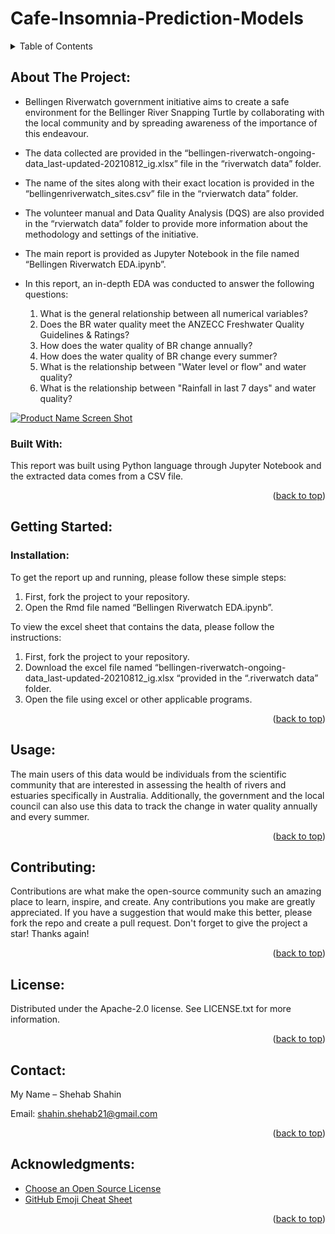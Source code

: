 # Cafe-Insomnia-Prediction-Models

<!-- TABLE OF CONTENTS -->
<details>
  <summary>Table of Contents</summary>
  <ol>
    <li>
      <a href="#about-the-project">About The Project</a>
      <ul>
        <li><a href="#built-with">Built With</a></li>
      </ul>
    </li>
    <li>
      <a href="#getting-started">Getting Started</a>
      <ul>
        <li><a href="#installation">Installation</a></li>
      </ul>
    </li>
    <li><a href="#usage">Usage</a></li>
    <li><a href="#contributing">Contributing</a></li>
    <li><a href="#license">License</a></li>
    <li><a href="#contact">Contact</a></li>
    <li><a href="#acknowledgments">Acknowledgments</a></li>
  </ol>
</details>



<!-- ABOUT THE PROJECT -->
## About The Project:
*	Bellingen Riverwatch government initiative aims to create a safe environment for the Bellinger River Snapping Turtle by collaborating with the local community and by spreading awareness of the importance of this endeavour. 
*	The data collected are provided in the “bellingen-riverwatch-ongoing-data_last-updated-20210812_ig.xlsx” file in the “riverwatch data” folder. 
*	The name of the sites along with their exact location is provided in the “bellingenriverwatch_sites.csv” file in the “rvierwatch data” folder. 
*	The volunteer manual and Data Quality Analysis (DQS) are also provided in the “rvierwatch data” folder to provide more information about the methodology and settings of the initiative.
*	The main report is provided as Jupyter Notebook in the file named “Bellingen Riverwatch EDA.ipynb”.

* In this report, an in-depth EDA was conducted to answer the following questions: 
  1.	What is the general relationship between all numerical variables?
  2.	Does the BR water quality meet the ANZECC Freshwater Quality Guidelines & Ratings?
  3.	How does the water quality of BR change annually?
  4.	How does the water quality of BR change every summer?
  5.	What is the relationship between "Water level or flow" and water quality?
  6.	What is the relationship between "Rainfall in last 7 days" and water quality?


[![Product Name Screen
Shot][product-screenshot]](https://example.com)

### Built With:
This report was built using Python language through Jupyter Notebook and the extracted data comes from a CSV file.

<p align="right">(<a href="#top">back to top</a>)</p>

<!-- GETTING STARTED -->
## Getting Started:

### Installation:
To get the report up and running, please follow these simple steps:
1. 	First, fork the project to your repository.
2.	Open the Rmd file named “Bellingen Riverwatch EDA.ipynb”. 

To view the excel sheet that contains the data, please follow the instructions:
1.	First, fork the project to your repository.
2.	Download the excel file named “bellingen-riverwatch-ongoing-data_last-updated-20210812_ig.xlsx “provided in the “.riverwatch data” folder.
3.	Open the file using excel or other applicable programs. 
 

<p align="right">(<a href="#top">back to top</a>)</p>


<!-- USAGE EXAMPLES -->
## Usage:
The main users of this data would be individuals from the scientific community that are interested in assessing the health of rivers and estuaries specifically in Australia. Additionally, the government and the local council can also use this data to track the change in water quality annually and every summer. 

<p align="right">(<a href="#top">back to top</a>)</p>


<!-- CONTRIBUTING -->
## Contributing:
Contributions are what make the open-source community such an amazing place to learn, inspire, and create. Any contributions you make are greatly appreciated.
If you have a suggestion that would make this better, please fork the repo and create a pull request. Don't forget to give the project a star! Thanks again!

<p align="right">(<a href="#top">back to top</a>)</p>

<!-- LICENSE -->
## License:
Distributed under the Apache-2.0 license. See LICENSE.txt for more information.

<p align="right">(<a href="#top">back to top</a>)</p>


<!-- CONTACT -->
## Contact:
My Name – Shehab Shahin

Email: [shahin.shehab21@gmail.com](shahin.shehab21@gmail.com)

<p align="right">(<a href="#top">back to top</a>)</p>

<!-- ACKNOWLEDGMENTS -->
## Acknowledgments:

* [Choose an Open Source License](https://choosealicense.com)
* [GitHub Emoji Cheat Sheet](https://www.webpagefx.com/tools/emoji-cheat-sheet)

<p align="right">(<a href="#top">back to top</a>)</p>

<!-- MARKDOWN LINKS & IMAGES -->
[product-screenshot]: images/screenshot.png
